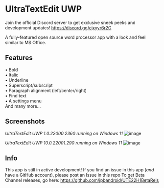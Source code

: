 # UltraTextEdit UWP

Join the official Discord server to get exclusive sneek peeks and development updates!
https://discord.gg/cjxyyr6r2G

A fully-featured open source word processor app with a look and feel similar to MS Office.

## Features
• Bold</br>
• Italic </br>
• Underline </br>
• Superscript/subscript </br>
• Paragraph alignment (left/center/right) </br>
• Find text </br>
• A settings menu </br>
And many more...
## Screenshots
*UltraTextEdit UWP 1.0.22000.2360 running on Windows 11*
![image](https://github.com/jpbandroid/UltraTextEdit-UWP/assets/100033309/1b933639-5ccb-41c9-9bea-782d6849acf0)

*UltraTextEdit UWP 10.0.22001.290 running on Windows 11*
![image](https://github.com/jpbandroid/UltraTextEdit-UWP/assets/100033309/89bc3855-45f4-4b8f-9a0d-77651ac5451a)
## Info
This app is still in active development!
If you find an issue in this app (*and* have a GitHub account), please post an Issue in this repo
To get Beta Channel releases, go here: https://github.com/jpbandroid/UTE22H1BetaRels
